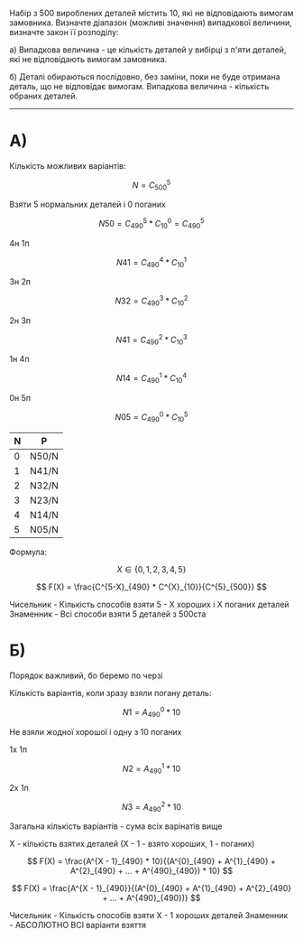 Набір з 500 вироблених деталей містить 10, які не відповідають вимогам
замовника. Визначте діапазон (можливі значення) випадкової величини,
визначте закон її розподілу:

  а) Випадкова величина - це кількість деталей у вибірці з п'яти деталей, які
  не відповідають вимогам замовника.

  б) Деталі обираються послідовно, без заміни, поки не буде отримана
  деталь, що не відповідає вимогам. Випадкова величина - кількість обраних
  деталей.

---

# A)

Кількість можливих варіантів:

$$ N = C^5_{500} $$

Взяти 5 нормальних деталей і 0 поганих

$$ N50 = C^5_{490} * C^0_{10} = C^5_{490} $$

4н 1п

$$ N41 = C^4_{490} * C^1_{10} $$

3н 2п 

$$ N32 = C^3_{490} * C^2_{10} $$

2н 3п

$$ N41 = C^2_{490} * C^3_{10} $$

1н 4п

$$ N14 = C^1_{490} * C^4_{10} $$

0н 5п

$$ N05 = C^0_{490} * C^5_{10} $$

|N|P|
|-|-|
|0|N50/N|
|1|N41/N|
|2|N32/N|
|3|N23/N|
|4|N14/N|
|5|N05/N|

Формула:

$$ X \in \{ 0, 1, 2, 3, 4, 5 \} $$

$$ F(X) =  \frac{C^{5-X}_{490} * C^{X}_{10}}{C^{5}_{500}} $$

Чисельник - Кількість способів взяти 5 - Х хороших і Х поганих деталей 
Знаменник - Всі способи взяти 5 деталей з 500ста


# Б)

Порядок важливий, бо беремо по черзі

Кількість варіантів, коли зразу взяли погану деталь:

$$ N1 = A^0_{490} * 10$$

Не взяли жодної хорошої і одну з 10 поганих

1х 1п

$$ N2 = A^1_{490} * 10$$

2х 1п

$$ N3 = A^2_{490} * 10$$

Загальна кількість варіантів - сума всіх варінатів вище

Х - кількість взятих деталей (Х - 1 - взято хороших, 1 - поганих)

$$ F(X) =  \frac{A^{X - 1}_{490} * 10}{(A^{0}_{490} + A^{1}_{490} + A^{2}_{490} + ... + A^{490}_{490}) * 10} $$

$$ F(X) =  \frac{A^{X - 1}_{490}}{(A^{0}_{490} + A^{1}_{490} + A^{2}_{490} + ... + A^{490}_{490})} $$

Чисельник - Кількість способів взяти Х - 1 хороших деталей 
Знаменник - АБСОЛЮТНО ВСІ варіанти взяття

